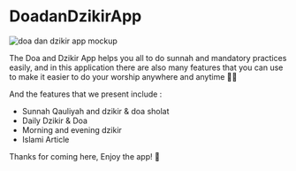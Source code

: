 # DoadanDzikirApp

![doa dan dzikir app mockup](https://github.com/naazhiifa/DoadanDzikirApp/assets/110214624/ab6e4c26-e068-48f1-a125-8da6c449f9f7)

The Doa and Dzikir App helps you all to do sunnah and mandatory practices easily, and in this application there are also many features that you can use to make it easier to do your worship anywhere and anytime 🤲🏻

And the features that we present include : 
- Sunnah Qauliyah and dzikir & doa sholat
- Daily Dzikir & Doa
- Morning and evening dzikir
- Islami Article 

Thanks for coming here, Enjoy the app! 🤩
